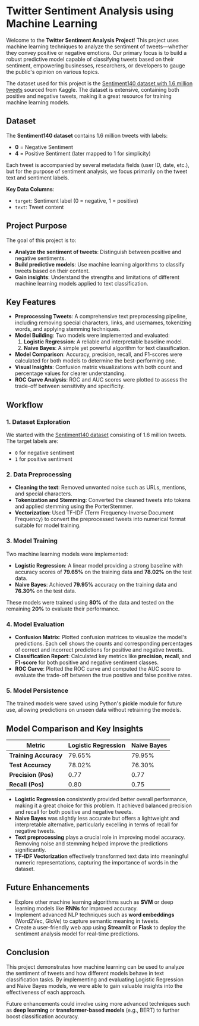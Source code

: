 # Twitter Sentiment Analysis using Machine Learning

Welcome to the **Twitter Sentiment Analysis Project**! This project uses machine learning techniques to analyze the sentiment of tweets—whether they convey positive or negative emotions. Our primary focus is to build a robust predictive model capable of classifying tweets based on their sentiment, empowering businesses, researchers, or developers to gauge the public's opinion on various topics. 

The dataset used for this project is the [Sentiment140 dataset with 1.6 million tweets](https://www.kaggle.com/datasets/kazanova/sentiment140/data) sourced from Kaggle. The dataset is extensive, containing both positive and negative tweets, making it a great resource for training machine learning models.

## Dataset

The **Sentiment140 dataset** contains 1.6 million tweets with labels:
- **0** = Negative Sentiment
- **4** = Positive Sentiment (later mapped to 1 for simplicity)

Each tweet is accompanied by several metadata fields (user ID, date, etc.), but for the purpose of sentiment analysis, we focus primarily on the tweet text and sentiment labels.

**Key Data Columns**:
- `target`: Sentiment label (0 = negative, 1 = positive)
- `text`: Tweet content

## Project Purpose

The goal of this project is to:
- **Analyze the sentiment of tweets**: Distinguish between positive and negative sentiments.
- **Build predictive models**: Use machine learning algorithms to classify tweets based on their content.
- **Gain insights**: Understand the strengths and limitations of different machine learning models applied to text classification.

## Key Features

- **Preprocessing Tweets**: A comprehensive text preprocessing pipeline, including removing special characters, links, and usernames, tokenizing words, and applying stemming techniques.
- **Model Building**: Two models were implemented and evaluated:
  1. **Logistic Regression**: A reliable and interpretable baseline model.
  2. **Naive Bayes**: A simple yet powerful algorithm for text classification.
- **Model Comparison**: Accuracy, precision, recall, and F1-scores were calculated for both models to determine the best-performing one.
- **Visual Insights**: Confusion matrix visualizations with both count and percentage values for clearer understanding.
- **ROC Curve Analysis**: ROC and AUC scores were plotted to assess the trade-off between sensitivity and specificity.
  
## Workflow

### 1. **Dataset Exploration**
   We started with the [Sentiment140 dataset](https://www.kaggle.com/datasets/kazanova/sentiment140/data) consisting of 1.6 million tweets. The target labels are:
   - `0` for negative sentiment
   - `1` for positive sentiment

### 2. **Data Preprocessing**
   - **Cleaning the text**: Removed unwanted noise such as URLs, mentions, and special characters.
   - **Tokenization and Stemming**: Converted the cleaned tweets into tokens and applied stemming using the PorterStemmer.
   - **Vectorization**: Used TF-IDF (Term Frequency-Inverse Document Frequency) to convert the preprocessed tweets into numerical format suitable for model training.

### 3. **Model Training**
   Two machine learning models were implemented:
   - **Logistic Regression**: A linear model providing a strong baseline with accuracy scores of **79.65%** on the training data and **78.02%** on the test data.
   - **Naive Bayes**: Achieved **79.95%** accuracy on the training data and **76.30%** on the test data.

   These models were trained using **80%** of the data and tested on the remaining **20%** to evaluate their performance.

### 4. **Model Evaluation**
   - **Confusion Matrix**: Plotted confusion matrices to visualize the model's predictions. Each cell shows the counts and corresponding percentages of correct and incorrect predictions for positive and negative tweets.
   - **Classification Report**: Calculated key metrics like **precision**, **recall**, and **F1-score** for both positive and negative sentiment classes.
   - **ROC Curve**: Plotted the ROC curve and computed the AUC score to evaluate the trade-off between the true positive and false positive rates.

### 5. **Model Persistence**
   The trained models were saved using Python's **pickle** module for future use, allowing predictions on unseen data without retraining the models.

## Model Comparison and Key Insights

| Metric           | Logistic Regression | Naive Bayes  |
|------------------|---------------------|--------------|
| **Training Accuracy** | 79.65%              | 79.95%       |
| **Test Accuracy**     | 78.02%              | 76.30%       |
| **Precision (Pos)**   | 0.77                | 0.77         |
| **Recall (Pos)**      | 0.80                | 0.75         |

- **Logistic Regression** consistently provided better overall performance, making it a great choice for this problem. It achieved balanced precision and recall for both positive and negative tweets.
- **Naive Bayes** was slightly less accurate but offers a lightweight and interpretable alternative, particularly excelling in terms of recall for negative tweets.
- **Text preprocessing** plays a crucial role in improving model accuracy. Removing noise and stemming helped improve the predictions significantly.
- **TF-IDF Vectorization** effectively transformed text data into meaningful numeric representations, capturing the importance of words in the dataset.

## Future Enhancements
- Explore other machine learning algorithms such as **SVM** or deep learning models like **RNNs** for improved accuracy.
- Implement advanced NLP techniques such as **word embeddings** (Word2Vec, GloVe) to capture semantic meaning in tweets.
- Create a user-friendly web app using **Streamlit** or **Flask** to deploy the sentiment analysis model for real-time predictions.

## Conclusion

This project demonstrates how machine learning can be used to analyze the sentiment of tweets and how different models behave in text classification tasks. By implementing and evaluating Logistic Regression and Naive Bayes models, we were able to gain valuable insights into the effectiveness of each approach.

Future enhancements could involve using more advanced techniques such as **deep learning** or **transformer-based models** (e.g., BERT) to further boost classification accuracy.
